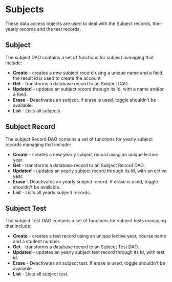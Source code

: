 # Subjects
These data access objects are used to deal with the Subject records, their yearly records and the test records.

## Subject
The subject DAO contains a set of functions for subject managing that include:
* **Create** - creates a new subject record using a unique name and a field. the result id is used to create the account
* **Get** - transforms a database record to an Subject DAO.
* **Updated** - updates an subject record through its Id, with a name and/or a field.
* **Erase** - Deactivates an subject. If erase is used, toggle shouldn't be available.
* **List** - Lists all subjects.

## Subject Record
The subject Record DAO contains a set of functions for yearly subject records managing that include:
* **Create** - creates a new yearly subject record using an unique lective year.
* **Get** - transforms a database record to an Subject Record DAO.
* **Updated** - updates an yearly subject record through its Id, with an ective year.
* **Erase** - Deactivates an  yearly subject record. If erase is used, toggle shouldn't be available.
* **List** - Lists all  yearly subject records.

## Subject Test
The subject Test DAO contains a set of functions for subject tests managing that include:
* **Create** - creates a test record using an unique lective year, course name and a student number.
* **Get** - transforms a database record to an Subject Test DAO.
* **Updated** - updates an yearly subject test record through its Id, with test id.
* **Erase** - Deactivates an  subject test. If erase is used, toggle shouldn't be available.
* **List** - Lists all subject test.
